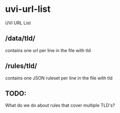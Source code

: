 # uvi-url-list

UVI URL List

## /data/tld/

contains one url per line in the file with tld

## /rules/tld/

contains one JSON ruleset per line in the file with tld

## TODO:

What do we do about rules that cover multiple TLD's?
